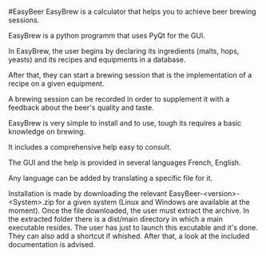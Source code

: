 #EasyBeer
EasyBrew is a calculator that helps you to achieve beer brewing sessions.

EasyBrew is a python programm that uses PyQt for the GUI.

In EasyBrew, the user begins by declaring its ingredients (malts, hops, yeasts) and its recipes and equipments in a database. 

After that, they can start a brewing session that is the implementation of a recipe on a given equipment.

A brewing session can be recorded in order to supplement it with a feedback about the beer's quality and taste.

EasyBrew is very simple to install and to use, tough its requires a basic knowledge on brewing.

It includes a comprehensive help easy to consult.

The GUI and the help is provided in several languages French, English. 

Any language can be added by translating a specific file for it.

Installation is made by downloading the relevant EasyBeer-&lt;version&gt;-&lt;System&gt;.zip  for a given system (Linux and Windows are available at the moment).
Once the file downloaded, the user must extract the archive. In the extracted folder there is a dist/main directory in which a main executable resides. The user has just to launch this excutable and it's done. They can also add a shortcut if whished. After that, a look at the included documentation is advised.
